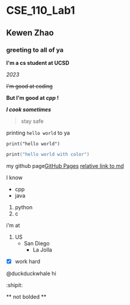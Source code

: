 
# CSE_110_Lab1
## Kewen Zhao
### greeting to all of ya
**I'm a cs student at UCSD**

*2023*

~~I'm good at coding~~

**But I'm good at _cpp_ !**

***I cook sometimes***

> stay safe

printing `hello world` to ya
```
print("hello world")
```
```c
print("hello world with color")
```
my github page[GitHub Pages](https://github.com/hage1005)
[relative link to md](README.md)

I know 
- cpp
- java

1. python
2. c

i'm at
1. US
   - San Diego
     - La Jolla

- [x] work hard

@duckduckwhale hi

:shipit:

\*\* not bolded \*\*
 

